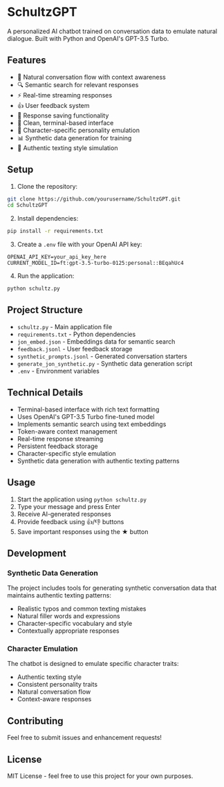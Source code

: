 # SchultzGPT

A personalized AI chatbot trained on conversation data to emulate natural dialogue. Built with Python and OpenAI's GPT-3.5 Turbo.

## Features

- 💬 Natural conversation flow with context awareness
- 🔍 Semantic search for relevant responses
- ⚡ Real-time streaming responses
- 👍 User feedback system
- 💾 Response saving functionality
- 🎨 Clean, terminal-based interface
- 🤖 Character-specific personality emulation
- 📊 Synthetic data generation for training
- 🎯 Authentic texting style simulation

## Setup

1. Clone the repository:
```bash
git clone https://github.com/yourusername/SchultzGPT.git
cd SchultzGPT
```

2. Install dependencies:
```bash
pip install -r requirements.txt
```

3. Create a `.env` file with your OpenAI API key:
```env
OPENAI_API_KEY=your_api_key_here
CURRENT_MODEL_ID=ft:gpt-3.5-turbo-0125:personal::BEqahUc4
```

4. Run the application:
```bash
python schultz.py
```

## Project Structure

- `schultz.py` - Main application file
- `requirements.txt` - Python dependencies
- `jon_embed.json` - Embeddings data for semantic search
- `feedback.jsonl` - User feedback storage
- `synthetic_prompts.jsonl` - Generated conversation starters
- `generate_jon_synthetic.py` - Synthetic data generation script
- `.env` - Environment variables

## Technical Details

- Terminal-based interface with rich text formatting
- Uses OpenAI's GPT-3.5 Turbo fine-tuned model
- Implements semantic search using text embeddings
- Token-aware context management
- Real-time response streaming
- Persistent feedback storage
- Character-specific style emulation
- Synthetic data generation with authentic texting patterns

## Usage

1. Start the application using `python schultz.py`
2. Type your message and press Enter
3. Receive AI-generated responses
4. Provide feedback using 👍/👎 buttons
5. Save important responses using the ★ button

## Development

### Synthetic Data Generation

The project includes tools for generating synthetic conversation data that maintains authentic texting patterns:
- Realistic typos and common texting mistakes
- Natural filler words and expressions
- Character-specific vocabulary and style
- Contextually appropriate responses

### Character Emulation

The chatbot is designed to emulate specific character traits:
- Authentic texting style
- Consistent personality traits
- Natural conversation flow
- Context-aware responses

## Contributing

Feel free to submit issues and enhancement requests! 

## License

MIT License - feel free to use this project for your own purposes. 